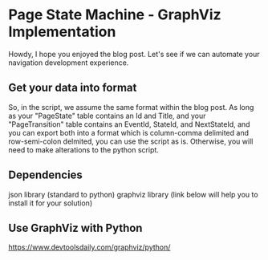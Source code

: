# Page State Machine - GraphViz Implementation

Howdy, I hope you enjoyed the blog post. Let's see if we can automate your navigation development experience.

## Get your data into format

So, in the script, we assume the same format within the blog post. 
As long as your "PageState" table contains an Id and Title, 
and your "PageTransition" table contains an EventId, StateId, and NextStateId,
and you can export both into a format which is column-comma delimited and row-semi-colon delmited,
you can use the script as is.
Otherwise, you will need to make alterations to the python script.

## Dependencies

json library (standard to python)
graphviz library (link below will help you to install it for your solution)

## Use GraphViz with Python

https://www.devtoolsdaily.com/graphviz/python/
